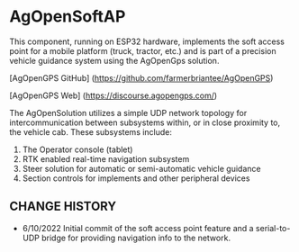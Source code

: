 # AgOpenSoftAP

This component, running on ESP32 hardware, implements the soft access point for a mobile platform (truck, tractor, etc.) and is part of a
precision vehicle guidance system using the AgOpenGps solution.

[AgOpenGPS GitHub] (https://github.com/farmerbriantee/AgOpenGPS)

[AgOpenGPS Web] (https://discourse.agopengps.com/)

The AgOpenSolution utilizes a simple UDP network topology for intercommunication between subsystems within, or in close proximity to, the vehicle cab.  These subsystems include:

1. The Operator console (tablet)
2. RTK enabled real-time navigation subsystem
3. Steer solution for automatic or semi-automatic vehicle guidance
4. Section controls for implements and other peripheral devices


## CHANGE HISTORY
* 6/10/2022     Initial commit of the soft access point feature and a serial-to-UDP bridge for providing navigation info to the network. 
